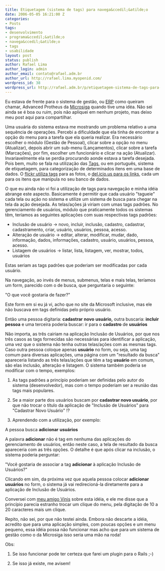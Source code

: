 ```yaml
---
title: Etiquetagem (sistema de tags) para navega&ccedil;&atilde;o
date: 2006-05-05 16:21:00 Z
categories:
- Posts
tags:
- desenvolvimento
- programa&ccedil;&atilde;o
- navega&ccedil;&atilde;o
- tags
- usabilidade
layout: post
status: publish
author: Rafael Lima
author_login: admin
author_email: contato@rafael.adm.br
author_url: http://rafael.lima.myopenid.com/
wordpress_id: 38
wordpress_url: http://rafael.adm.br/p/etiquetagem-sistema-de-tags-para-navegacao/
---
```


Eu estava de frente para o sistema de gest&atilde;o, ou <a target="_blank" title="Defini&ccedil;&otilde;es de ERP no Google (nova janela)" href="http://www.google.com/search?hs=w5L&hl=en&lr=&client=firefox-a&rls=org.mozilla%3Aen-US%3Aofficial&q=define%3A+ERP&btnG=Search">ERP</a> como queiram chamar, Advanced Protheus da <a target="_blank" href="http://www.microsiga.com.br/">Microsiga</a> quando tive uma id&eacute;a. N&atilde;o sei ainda se &eacute; boa ou ruim, pois n&atilde;o apliquei em nenhum projeto, mas deixo meu post aqui para compartilhar.

Uma usu&aacute;ria do sistema estava me mostrando um problema relativo a uma sequ&ecirc;ncia de opera&ccedil;&otilde;es. Percebi a dificuldade que ela tinha de encontrar a op&ccedil;&atilde;o do menu para a tarefa que ela queria realizar. Era necess&aacute;rio escolher o m&oacute;dulo (Gest&atilde;o de Pessoal), clicar sobre a op&ccedil;&atilde;o no menu (Atualizar), depois abrir um sub-menu (Lan&ccedil;amentos), clicar sobre a tarefa (Marca&ccedil;&otilde;es), por fim, escolher um funcion&aacute;rio e clicar na a&ccedil;&atilde;o (Atualizar). Invariavelmente ela se perdia procurando aonde estava a tarefa desejada.
Pois bem, muito se fala na utiliza&ccedil;&atilde;o das <a target="_blank" title="Tags na Wikipedia (nova janela)" href="http://en.wikipedia.org/wiki/Tags">Tags</a>, ou em portugu&ecirc;s, sistema de etiquetagem, para categoriza&ccedil;&atilde;o de determinados itens em uma base de dados. O <a target="_blank" href="http://flickr.com/photos/tags/">flickr utiliza tags</a> para as fotos, o <a target="_blank" href="http://del.icio.us/help/tags">del.icio.us para os links</a>, cada um para os itens que manipula no seu banco de dados.

O que eu ainda n&atilde;o vi foi a utiliza&ccedil;&atilde;o de tags para navega&ccedil;&atilde;o e minha id&eacute;ia abrange este aspecto. Basicamente &eacute; permitir que cada usu&aacute;rio "tagueie" cada tela ou a&ccedil;&atilde;o no sistema e utilize um sistema de busca para chegar na tela da a&ccedil;&atilde;o desejada. As telas/a&ccedil;&otilde;es j&aacute; viriam com umas tags padr&otilde;es.
No gerenciamento de usu&aacute;rios, m&oacute;dulo que praticamente todos os sistemas t&ecirc;m, ter&iacute;amos as seguintes aplica&ccedil;&otilde;es com suas respectivas tags padr&otilde;es:
<ul>
	<li>Inclus&atilde;o de usu&aacute;rio -> novo, incluir, inclus&atilde;o, cadastro, cadastrar, cadastramento, criar, usu&aacute;rio, usu&aacute;rios, pessoa, acesso.</li>
	<li>Altera&ccedil;&atilde;o de usu&aacute;rio -> editar, alterar, modificar,  mudar, dado, informa&ccedil;&atilde;o, dados, informa&ccedil;&otilde;es, cadastro, usu&aacute;rio, usu&aacute;rios, pessoa, acesso.</li>
	<li>Listagem de usu&aacute;rios -> listar, lista, listagem, ver, mostrar, todos, usu&aacute;rios</li>
</ul>
Estas seriam as tags padr&otilde;es que poderiam ser modificadas por cada usu&aacute;rio.

Na navega&ccedil;&atilde;o, ao inv&eacute;s de menus, submenus, telas e mais telas, ter&iacute;amos um form, parecido com o de busca, que perguntaria o seguinte:

"O que voc&ecirc; gostaria de fazer?"

Este form em si eu j&aacute; vi, acho que no site da Microsoft inclusive, mas ele n&atilde;o buscava em tags definidas pelo pr&oacute;prio usu&aacute;rio.

Ent&atilde;o uma pessoa digitaria: <strong>cadastrar</strong> <strong>novo</strong> <strong>usu&aacute;rio,</strong> outra buscaria: <strong>incluir</strong> <strong>pessoa</strong> e uma terceira poderia buscar: ir para o <strong>cadastro</strong> de <strong>usu&aacute;rios</strong>

N&atilde;o importa, as tr&ecirc;s cairiam na aplica&ccedil;&atilde;o Inclus&atilde;o de Usu&aacute;rios, por que nos tr&ecirc;s casos as tags fornecidas s&atilde;o necess&aacute;rias para identificar a aplica&ccedil;&atilde;o, uma vez que o sistema n&atilde;o tenha outras telas/a&ccedil;&otilde;es com as mesmas tags.
Caso outra pessoa coloque apenas <strong>usu&aacute;rio</strong> no form, ou seja, uma tag comum para diversas aplica&ccedil;&otilde;es, uma p&aacute;gina com um "resultado da busca" apareceria listando as tr&ecirc;s telas/a&ccedil;&otilde;es que t&ecirc;m a tag <strong>usu&aacute;rio</strong> em comum, s&atilde;o elas inclus&atilde;o, altera&ccedil;&atilde;o e listagem.
O sistema tamb&eacute;m poderia se modificar com o tempo, exemplos:

1) As tags padr&otilde;es a princ&iacute;pio poderiam ser definidas pelo autor do sistema (desenvolvedor), mas com o tempo poderiam ser a reuni&atilde;o das tags mais populares.

2) Se a maior parte dos usu&aacute;rios buscam por <strong>cadastrar novo usu&aacute;rio</strong>, por que n&atilde;o trocar o t&iacute;tulo da aplica&ccedil;&atilde;o de "Inclus&atilde;o de Usu&aacute;rios" para "Cadastrar Novo Usu&aacute;rio" !?

3) Aprendendo com a utiliza&ccedil;&atilde;o, por exemplo:

A pessoa busca <strong>adicionar</strong> <strong>usu&aacute;rios</strong>

A palavra <strong>adicionar</strong> n&atilde;o &eacute; tag em nenhuma das aplica&ccedil;&otilde;es do gerenciamento de usu&aacute;rios, ent&atilde;o neste caso, a tela de resultado da busca apareceria com as tr&ecirc;s op&ccedil;&otilde;es. O detalhe &eacute; que ap&oacute;s clicar na inclus&atilde;o, o sistema poderia perguntar:

"Voc&ecirc; gostaria de associar a tag <strong>adicionar</strong> &agrave; aplica&ccedil;&atilde;o Inclus&atilde;o de Usu&aacute;rios?"

Clicando em sim, da pr&oacute;xima vez que aquela pessoa colocar <strong>adicionar usu&aacute;rios</strong> no form, o sistema j&aacute; vai redirecion&aacute;-la diretamente para a aplica&ccedil;&atilde;o de Inclus&atilde;o de Usu&aacute;rios.

Conversei com <a href="http://viniciusbraga.com">meu amigo Vinis</a> sobre esta id&eacute;ia, e ele me disse que a princ&iacute;pio parecia estranho trocar um clique do menu, pela digita&ccedil;&atilde;o de 10 a 20 caracteres mais um clique.

Repito, n&atilde;o sei, por que n&atilde;o testei ainda. Embora n&atilde;o descarte a id&eacute;ia, acredito que para uma aplica&ccedil;&atilde;o simples, com poucas op&ccedil;&otilde;es e um menu pequeno, essa id&eacute;ia possa n&atilde;o funcionar mas acho que para um sistema de gest&atilde;o como o da Microsiga isso seria uma m&atilde;o na roda!

Obs:

1) Se isso funcionar pode ter certeza que farei um plugin para o Rails ;-)

2) Se isso j&aacute; existe, me avisem!
